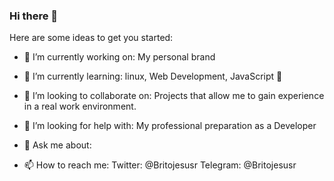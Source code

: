 ### Hi there 👋

Here are some ideas to get you started:

- 🔭 I’m currently working on: My personal brand
- 🌱 I’m currently learning: linux, Web Development, JavaScript :yellow_heart:
- 👯 I’m looking to collaborate on: Projects that allow me to gain experience in a real work environment.
- 🤔 I’m looking for help with: My professional preparation as a Developer

- 💬 Ask me about:  
- 📫 How to reach me:
    Twitter: @Britojesusr
    Telegram: @Britojesusr


